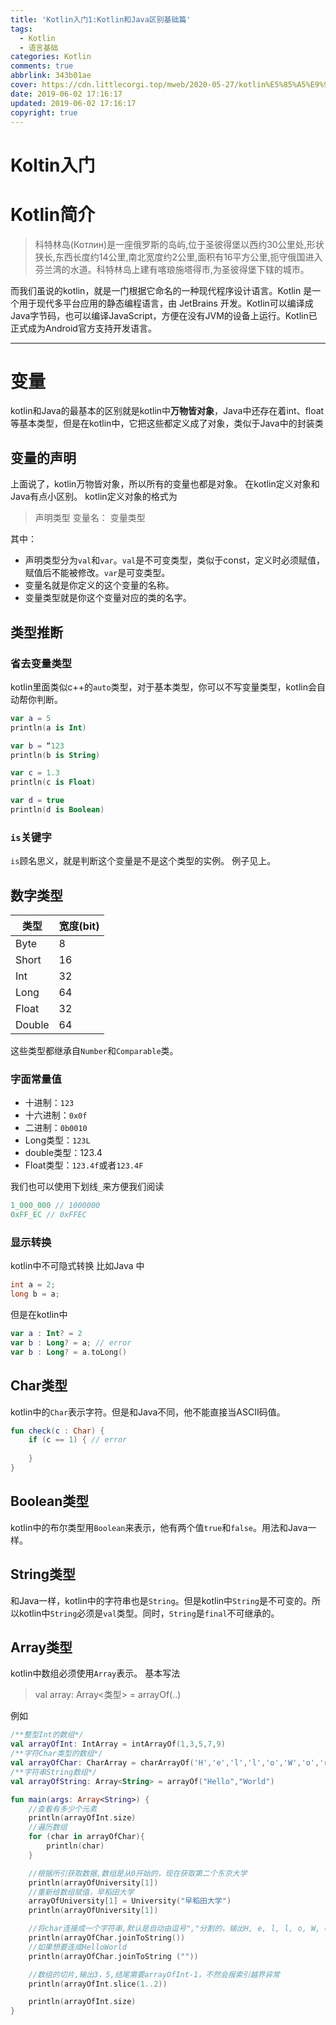 ```yaml
---
title: 'Kotlin入门1:Kotlin和Java区别基础篇'
tags:
  - Kotlin
  - 语言基础
categories: Kotlin
comments: true
abbrlink: 343b01ae
cover: https://cdn.littlecorgi.top/mweb/2020-05-27/kotlin%E5%85%A5%E9%97%A8-%E4%B8%80-%E2%80%94%E2%80%94%E5%A4%B4%E5%9B%BE.png
date: 2019-06-02 17:16:17
updated: 2019-06-02 17:16:17
copyright: true
---
```

# Koltin入门
# Kotlin简介
> 科特林岛(Котлин)是一座俄罗斯的岛屿,位于圣彼得堡以西约30公里处,形状狭长,东西长度约14公里,南北宽度约2公里,面积有16平方公里,扼守俄国进入芬兰湾的水道。科特林岛上建有喀琅施塔得市,为圣彼得堡下辖的城市。

而我们虽说的kotlin，就是一门根据它命名的一种现代程序设计语言。Kotlin 是一个用于现代多平台应用的静态编程语言，由 JetBrains 开发。Kotlin可以编译成Java字节码，也可以编译JavaScript，方便在没有JVM的设备上运行。Kotlin已正式成为Android官方支持开发语言。

<!-- More -->
-------


# 变量
kotlin和Java的最基本的区别就是kotlin中**万物皆对象**，Java中还存在着int、float等基本类型，但是在kotlin中，它把这些都定义成了对象，类似于Java中的封装类
## 变量的声明
上面说了，kotlin万物皆对象，所以所有的变量也都是对象。
在kotlin定义对象和Java有点小区别。
kotlin定义对象的格式为
>  声明类型 变量名： 变量类型

其中：
* 声明类型分为`val`和`var`。`val`是不可变类型，类似于const，定义时必须赋值，赋值后不能被修改。`var`是可变类型。
* 变量名就是你定义的这个变量的名称。
* 变量类型就是你这个变量对应的类的名字。

## 类型推断
### 省去变量类型
kotlin里面类似c++的`auto`类型，对于基本类型，你可以不写变量类型，kotlin会自动帮你判断。

```kotlin
var a = 5
println(a is Int)

var b = “123
println(b is String)

var c = 1.3
println(c is Float)

var d = true
println(d is Boolean)
```

### `is`关键字
`is`顾名思义，就是判断这个变量是不是这个类型的实例。
例子见上。

## 数字类型

|  类型  |  宽度(bit)  |
| --- | --- |
|  Byte |   8 |
| Short |  16  |
|  Int  |  32  |
|  Long  |  64  |
|  Float  |  32  |
| Double   |  64  |

这些类型都继承自`Number`和`Comparable`类。

### 字面常量值
* 十进制：`123`
* 十六进制：`0x0f`
* 二进制：`0b0010`
* Long类型：`123L`
* double类型：123.4
* Float类型：`123.4f`或者`123.4F`

我们也可以使用下划线`_`来方便我们阅读

```kotlin
1_000_000 // 1000000
0xFF_EC // 0xFFEC
```
### 显示转换
kotlin中不可隐式转换
比如Java 中

```java
int a = 2;
long b = a;
```
但是在kotlin中

```kotlin
var a : Int? = 2
var b : Long? = a; // error
var b : Long? = a.toLong()
```

## Char类型
kotlin中的`Char`表示字符。但是和Java不同，他不能直接当ASCII码值。

```kotlin
fun check(c : Char) {
    if (c == 1) { // error 
    
    }
}
```

## Boolean类型
kotlin中的布尔类型用`Boolean`来表示，他有两个值`true`和`false`。用法和Java一样。

## String类型
和Java一样，kotlin中的字符串也是`String`。但是kotlin中`String`是不可变的。所以kotlin中`String`必须是`val`类型。同时，`String`是`final`不可继承的。

## Array类型
kotlin中数组必须使用`Array`表示。
基本写法
> val array: Array<类型> = arrayOf(..)

例如
```kotlin
/**整型Int的数组*/
val arrayOfInt: IntArray = intArrayOf(1,3,5,7,9)
/**字符Char类型的数组*/
val arrayOfChar: CharArray = charArrayOf('H','e','l','l','o','W','o','r','l','d')
/**字符串String数组*/
val arrayOfString: Array<String> = arrayOf("Hello","World")

fun main(args: Array<String>) {
    //查看有多少个元素
    println(arrayOfInt.size)
    //遍历数组
    for (char in arrayOfChar){
        println(char)
    }

    //根据所引获取数据,数组是从0开始的，现在获取第二个东京大学
    println(arrayOfUniversity[1])
    //重新给数组赋值，早稻田大学
    arrayOfUniversity[1] = University("早稻田大学")
    println(arrayOfUniversity[1])

    //将char连接成一个字符串,默认是自动由逗号","分割的，输出H, e, l, l, o, W, o, r, l, d
    println(arrayOfChar.joinToString())
    //如果想要连成HelloWorld
    println(arrayOfChar.joinToString (""))

    //数组的切片,输出3，5,结尾需要arrayOfInt-1，不然会报索引越界异常
    println(arrayOfInt.slice(1..2))

    println(arrayOfInt.size)
}
```